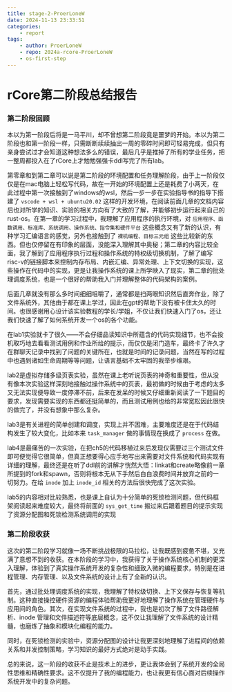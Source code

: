 ```yaml
---
title: stage-2-ProerLoneW
date: 2024-11-13 23:33:51
categories:
    - report
tags:
    - author: ProerLoneW
    - repo: 2024a-rcore-ProerLoneW
    - os-first-step
---
```


# rCore第二阶段总结报告

### 第二阶段回顾

​	本以为第一阶段后将是一马平川，却不曾想第二阶段竟是噩梦的开始。本以为第二阶段也和第一阶段一样，只需断断续续抽出一周的零碎时间即可轻易完成，但只有亲身尝试过才会知道这种想法多么的错误，最后几乎是推掉了所有的学业任务，把一整周都投入在了rCore上才勉勉强强卡ddl写完了所有lab。

​	第零章和到第二章可以说是第二阶段的环境配置和任务理解阶段，由于上一阶段仅仅是在mac电脑上轻松写代码，故在一开始的环境配置上还是耗费了小两天，在此过程中第一次接触到了windows的wsl，然后一步一步在实验指导书的指导下搭建了 `vscode + wsl + ubuntu20.02` 这样的开发环境，在阅读前面几章的文档内容后也对所学的知识、实验的相关方向有了大致的了解，并能够初步运行起来自己的rust-os。在第一章的学习过程中，我理解了应用程序的执行环境，对 `应用程序、函数调用、标准库、系统调用、操作系统、指令集和硬件平台` 这些概念又有了新的认识，有种学习汇编语言的感觉，另外也接触到了 `裸机编程、目标三元组` 这些比较新的东西。但也仅停留在有印象的层面，没能深入理解其中奥秘；第二章的内容比较全面，我了解到了应用程序执行过程和操作系统的特权级切换机制，了解了编写risc-v的链接脚本来控制内存布局、内嵌汇编、异常处理、上下文切换的实现，这些操作在代码中的实现，更是让我操作系统的课上所学映入了现实，第二章的批处理调度系统，也是一个很好的帮助我入门并理解整体的代码架构的案例。

​	后面几章就没有那么多时间细细咀嚼了，通常都是扫两眼知识然后直奔作业，除了文件系统外，其他由于都在课上学过，因此在gpt的帮助下没有被卡住太久的时间。也很感谢用心设计该实验教程的学长/学姐，不仅让我们快速入门了os，还让我们快速了解了如何系统开发一个os的各个功能。

​	在lab1实验就卡了很久——不会仔细品读知识中所蕴含的代码实现细节，也不会投机取巧地去看看测试用例和作业所给的提示，而仅仅是闭门造车，最终卡了许久才在群聊天记录中找到了问题的关键所在，也就是时间的记录问题，当然在写的过程中也遇到诸如生命周期等等问题，让语言基础不太牢固的我举步维艰。

​	lab2是虚拟存储多级页表实验，虽然在课上老听说页表的神奇和重要性，但从没有像本次实验这样深刻地接触过操作系统中的页表，最初做的时候由于考虑的太多又无法实现便导致一度停滞不前，后来在发呆的时候又仔细重新阅读了一下题目的要求，发现需要实现的东西都还挺简单的，而且测试用例也给的非常宽松因此很快的做完了，并没有想象中那么复杂。

​	lab3是有关进程的简单创建和调度，实现上并不困难，主要难度还是在于代码结构发生了较大变化，比如本来 `task_manager` 做的事情现在换成了 `process` 在做。

​	lab4是最痛苦的一次实验，在把ch5的代码移植过来后发现仅需要过三个测试文件即可便觉得它很简单，但真正想要得心应手地写出来需要对文件系统和代码实现有详细的理解，最终还是在听了ddl前的讲解才恍然大悟：linkat和create略像前一章所提到的fork和spawn，否则将根本无从下手然后白白浪费时间并放弃之前的一切努力。在给 `inode` 加上 `inode_id` 相关的方法后很快完成了这次实验。

​	lab5的内容相对比较熟悉，也是课上自认为十分简单的死锁检测问题，但代码框架阅读起来难度较大，最终将前面的 `sys_get_time` 搬过来后跟着题目的提示实现了资源分配图和死锁检测系统调用的实现



### 第二阶段收获

​	这次的第二阶段学习就像一场不断挑战极限的马拉松，让我既感到疲惫不堪，又充满了意想不到的收获。在本阶段的学习中，我获得了关于操作系统核心机制的更深入理解，体验到了真实操作系统开发的复杂性和细致入微的编程要求，特别是在进程管理、内存管理、以及文件系统的设计上有了全新的认识。

​	首先，通过批处理调度系统的实现，我理解了特权级切换、上下文保存与恢复等机制。这种直接操控硬件资源的编程体验帮助我更好地理解了操作系统在管理硬件与应用间的角色。其次，在实现文件系统的过程中，我也是初次了解了文件路径解析、inode 管理和文件描述符等底层概念，这不仅让我理解了文件系统的设计精髓，也磨炼了抽象和模块化编程的能力。

​	同时，在死锁检测的实验中，资源分配图的设计让我更深刻地理解了进程间的依赖关系和并发控制策略，学习知识的最好方式绝对是动手实践。

​	总的来说，这一阶段的收获不止是技术上的进步，更让我体会到了系统开发的全局性思维和精确性要求。这不仅提升了我的编程能力，也让我更有信心面对后续操作系统开发中的复杂问题。

